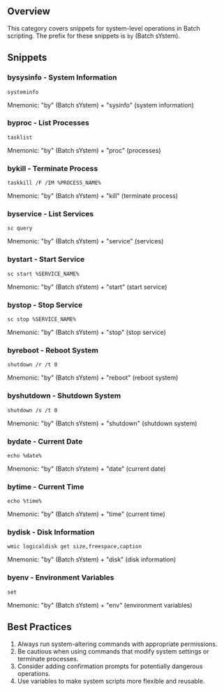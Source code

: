 ## Overview

This category covers snippets for system-level operations in Batch scripting. The prefix for these snippets is `by` (Batch sYstem).

## Snippets

### bysysinfo - System Information

```batch
systeminfo
````

Mnemonic: "by" (Batch sYstem) + "sysinfo" (system information)

### byproc - List Processes

```batch
tasklist
```

Mnemonic: "by" (Batch sYstem) + "proc" (processes)

### bykill - Terminate Process

```batch
taskkill /F /IM %PROCESS_NAME%
```

Mnemonic: "by" (Batch sYstem) + "kill" (terminate process)

### byservice - List Services

```batch
sc query
```

Mnemonic: "by" (Batch sYstem) + "service" (services)

### bystart - Start Service

```batch
sc start %SERVICE_NAME%
```

Mnemonic: "by" (Batch sYstem) + "start" (start service)

### bystop - Stop Service

```batch
sc stop %SERVICE_NAME%
```

Mnemonic: "by" (Batch sYstem) + "stop" (stop service)

### byreboot - Reboot System

```batch
shutdown /r /t 0
```

Mnemonic: "by" (Batch sYstem) + "reboot" (reboot system)

### byshutdown - Shutdown System

```batch
shutdown /s /t 0
```

Mnemonic: "by" (Batch sYstem) + "shutdown" (shutdown system)

### bydate - Current Date

```batch
echo %date%
```

Mnemonic: "by" (Batch sYstem) + "date" (current date)

### bytime - Current Time

```batch
echo %time%
```

Mnemonic: "by" (Batch sYstem) + "time" (current time)

### bydisk - Disk Information

```batch
wmic logicaldisk get size,freespace,caption
```

Mnemonic: "by" (Batch sYstem) + "disk" (disk information)

### byenv - Environment Variables

```batch
set
```

Mnemonic: "by" (Batch sYstem) + "env" (environment variables)

## Best Practices

1. Always run system-altering commands with appropriate permissions.
2. Be cautious when using commands that modify system settings or terminate processes.
3. Consider adding confirmation prompts for potentially dangerous operations.
4. Use variables to make system scripts more flexible and reusable.
